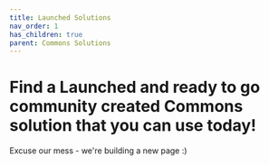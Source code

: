```yaml
---
title: Launched Solutions
nav_order: 1
has_children: true
parent: Commons Solutions
---
```


# Find a Launched and ready to go community created Commons solution that you can use today!

Excuse our mess - we're building a new page :)
